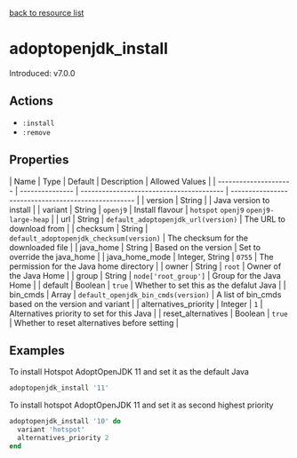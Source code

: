 [back to resource list](https://github.com/sous-chefs/java#resources)

# adoptopenjdk_install

Introduced: v7.0.0

## Actions

- `:install`
- `:remove`

## Properties

| Name                  | Type            | Default                                  | Description                                         | Allowed Values                         |
| --------------------- | --------------- | ---------------------------------------- | --------------------------------------------------- |
| version               | String          |                                          | Java version to install                             |
| variant               | String          | `openj9`                                 | Install flavour                                     | `hotspot` `openj9` `openj9-large-heap` |
| url                   | String          | `default_adoptopenjdk_url(version)`      | The URL to download from                            |
| checksum              | String          | `default_adoptopenjdk_checksum(version)` | The checksum for the downloaded file                |
| java_home             | String          | Based on the version                     | Set to override the java_home                       |
| java_home_mode        | Integer, String | `0755`                                   | The permission for the Java home directory          |
| owner                 | String          | `root`                                   | Owner of the Java Home                              |
| group                 | String          | `node['root_group']`                     | Group for the Java Home                             |
| default               | Boolean         | `true`                                   | Whether to set this as the defalut Java             |
| bin_cmds              | Array           | `default_openjdk_bin_cmds(version)`      | A list of bin_cmds based on the version and variant |
| alternatives_priority | Integer         | `1`                                      | Alternatives priority to set for this Java          |
| reset_alternatives    | Boolean         | `true`                                   | Whether to reset alternatives before setting        |

## Examples

To install Hotspot AdoptOpenJDK 11 and set it as the default Java

```ruby
adoptopenjdk_install '11'
```

To install hotspot AdoptOpenJDK 11 and set it as second highest priority

```ruby
adoptopenjdk_install '10' do
  variant 'hotspot'
  alternatives_priority 2
end
```
